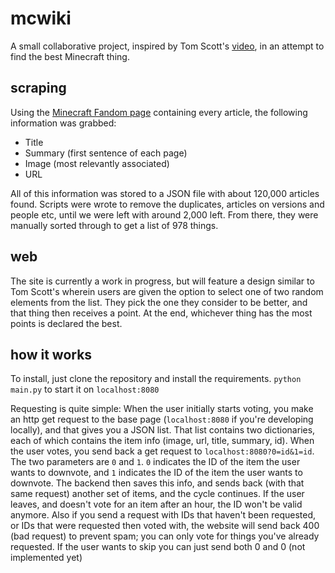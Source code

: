 
# mcwiki

A small collaborative project, inspired by Tom Scott's [video](https://www.youtube.com/watch?v=ALy6e7GbDRQ), in an attempt to find the best Minecraft thing.

## scraping

Using the [Minecraft Fandom page](https://minecraft.fandom.com/special:AllPages) containing every article, the following information was grabbed:
- Title
- Summary (first sentence of each page)
- Image (most relevantly associated)
- URL

All of this information was stored to a JSON file with about 120,000 articles found. Scripts were wrote to remove the duplicates, articles on versions and people etc, until we were left with around 2,000 left. From there, they were manually sorted through to get a list of 978 things.

## web
The site is currently a work in progress, but will feature a design similar to Tom Scott's wherein users are given the option to select one of two random elements from the list. They pick the one they consider to be better, and that thing then receives a point.
At the end, whichever thing has the most points is declared the best.

## how it works
To install, just clone the repository and install the requirements. `python main.py` to start it on `localhost:8080`

Requesting is quite simple:
When the user initially starts voting, you make an http get request to the base page (`localhost:8080` if you're developing locally), and that gives you a JSON list. That list contains two dictionaries, each of which contains the item info (image, url, title, summary, id). When the user votes, you send back a get request to `localhost:8080?0=id&1=id`. The two parameters are `0` and `1`. `0` indicates the ID of the item the user wants to downvote, and `1` indicates the ID of the item the user wants to downvote. The backend then saves this info, and sends back (with that same request) another set of items, and the cycle continues. If the user leaves, and doesn't vote for an item after an hour, the ID won't be valid anymore. Also if you send a request with IDs that haven't been requested, or IDs that were requested then voted with, the website will send back 400 (bad request) to prevent spam; you can only vote for things you've already requested. If the user wants to skip you can just send both 0 and 0 (not implemented yet)
